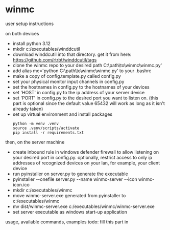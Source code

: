 # winmc

user setup instructions

on both devices
- install python 3.12
- mkdir c:/executables/winddcutil
- download winddcutil into that directory. get it from here: https://github.com/rtrbt/winddcutil/tags
- clone the winmc repo to your desired path C:\\path\\to\\winmc\\winmc.py'
- add alias mc='python C:\\path\\to\\winmc\\winmc.py' to your .bashrc
- make a copy of config.template.py called config.py
- set your physical monitor input channels in config.py
- set the hostnames in config.py to the hostnames of your devices
- set 'HOST' in config.py to the ip address of your server device
- set 'PORT' in config.py to the desired port you want to listen on. (this part is optional since the default value 65432 will work as long as it isn't already taken)
- set up virtual environment and install packages
    ```
    python -m venv .venv
    source .venv/scripts/activate
    pip install -r requirements.txt
    ```


then, on the server machine
- create inbound rule in windows defender firewall to allow listening on your desired port in config.py. optionally, restrict access to only ip addresses of recognized devices on your lan, for example, your client device
- run pyinstaller on server.py to generate the executable
 - pyinstaller --onefile server.py --name winmc-server --icon winmc-icon.ico
- mkdir c:/executables/winmc
- move winmc-server.exe generated from pyinstaller to c:/executables/winmc
 - mv dist/winmc-server.exe c:/executables/winmc/winmc-server.exe
- set server executable as windows start-up application

usage, available commands, examples
todo: fill this part in